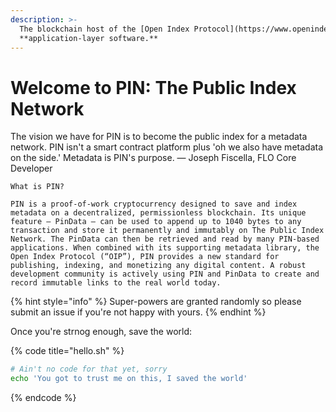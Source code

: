 ```yaml
---
description: >-
  The blockchain host of the [Open Index Protocol](https://www.openindexprotocol.com/) ("OIP") and other
  **application-layer software.**
---
```


# Welcome to PIN: The Public Index Network

The vision we have for PIN is to become the public index for a metadata network. PIN isn't a smart contract platform plus 'oh we also have metadata on the side.' Metadata is PIN's purpose. — Joseph Fiscella, FLO Core Developer

```
What is PIN?

PIN is a proof-of-work cryptocurrency designed to save and index metadata on a decentralized, permissionless blockchain. Its unique feature — PinData — can be used to append up to 1040 bytes to any transaction and store it permanently and immutably on The Public Index Network. The PinData can then be retrieved and read by many PIN-based applications. When combined with its supporting metadata library, the Open Index Protocol (“OIP”), PIN provides a new standard for publishing, indexing, and monetizing any digital content. A robust development community is actively using PIN and PinData to create and record immutable links to the real world today.

```
{% hint style="info" %}
 Super-powers are granted randomly so please submit an issue if you're not happy with yours.
{% endhint %}

Once you're strnog enough, save the world:

{% code title="hello.sh" %}
```bash
# Ain't no code for that yet, sorry
echo 'You got to trust me on this, I saved the world'
```
{% endcode %}


